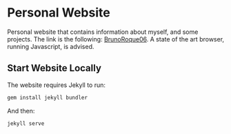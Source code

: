 # Personal Website

Personal website that contains information about myself, and some projects. The link is the following: [BrunoRoque06](https://brunoroque06.github.io). A state of the art browser, running Javascript, is advised.

## Start Website Locally

The website requires Jekyll to run:

```bash
gem install jekyll bundler
```

And then:

```bash
jekyll serve
```
